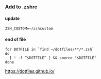 ### Add to .zshrc

#### update
```
ZSH_CUSTOM=~/zshcustom
```

#### end of file
```
for DOTFILE in `find ~/dotfiles/**/*.zsh`
do
  [ ! -f “$DOTFILE” ] && source "$DOTFILE"
done
```

https://dotfiles.github.io/